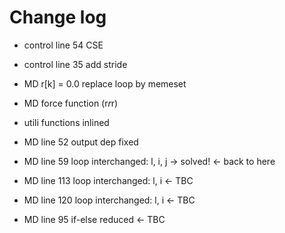 # Change log
- control line 54 CSE
- control line 35 add stride


- MD r[k] = 0.0 replace loop by memeset
- MD force function (r*r*r)
- utili functions inlined
- MD line 52 output dep fixed
- MD line 59 loop interchanged: l, i, j -> solved! <- back to here
- MD line 113 loop interchanged: l, i <- TBC
- MD line 120 loop interchanged: l, i <- TBC
- MD line 95 if-else reduced <- TBC